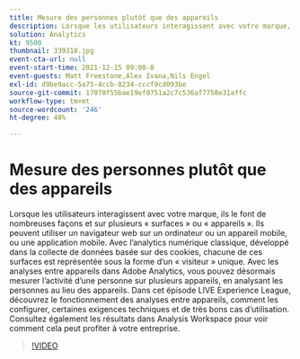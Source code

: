 ```yaml
---
title: Mesure des personnes plutôt que des appareils
description: Lorsque les utilisateurs interagissent avec votre marque, ils le font de nombreuses façons et sur plusieurs « surfaces » ou « appareils ». Ils peuvent utiliser un navigateur web sur un ordinateur ou un appareil mobile, ou une application mobile. Avec l’analytics numérique classique, développé dans la collecte de données basée sur des cookies, chacune de ces surfaces est représentée sous la forme d’un « visiteur » unique. Avec les analyses entre appareils dans Adobe Analytics, vous pouvez désormais mesurer l’activité d’une personne sur plusieurs appareils, en analysant les personnes au lieu des appareils. Dans cet épisode LIVE Experience League, découvrez le fonctionnement des analyses entre appareils, comment les configurer, certaines exigences techniques et de très bons cas d’utilisation. Consultez également les résultats dans Analysis Workspace pour voir comment cela peut profiter à votre entreprise.
solution: Analytics
kt: 9500
thumbnail: 339318.jpg
event-cta-url: null
event-start-time: 2021-12-15 09:00-8
event-guests: Matt Freestone,Alex Ivana,Nils Engel
exl-id: d9be9acc-5a75-4ccb-8234-cccf9cd093be
source-git-commit: 17070f55bae19ef0751a2c7c536af7758e31affc
workflow-type: tm+mt
source-wordcount: '246'
ht-degree: 48%

---
```


# Mesure des personnes plutôt que des appareils

Lorsque les utilisateurs interagissent avec votre marque, ils le font de nombreuses façons et sur plusieurs « surfaces » ou « appareils ». Ils peuvent utiliser un navigateur web sur un ordinateur ou un appareil mobile, ou une application mobile. Avec l’analytics numérique classique, développé dans la collecte de données basée sur des cookies, chacune de ces surfaces est représentée sous la forme d’un « visiteur » unique. Avec les analyses entre appareils dans Adobe Analytics, vous pouvez désormais mesurer l’activité d’une personne sur plusieurs appareils, en analysant les personnes au lieu des appareils. Dans cet épisode LIVE Experience League, découvrez le fonctionnement des analyses entre appareils, comment les configurer, certaines exigences techniques et de très bons cas d’utilisation. Consultez également les résultats dans Analysis Workspace pour voir comment cela peut profiter à votre entreprise.


>[!VIDEO](https://video.tv.adobe.com/v/339318/?quality=12&learn=on)
